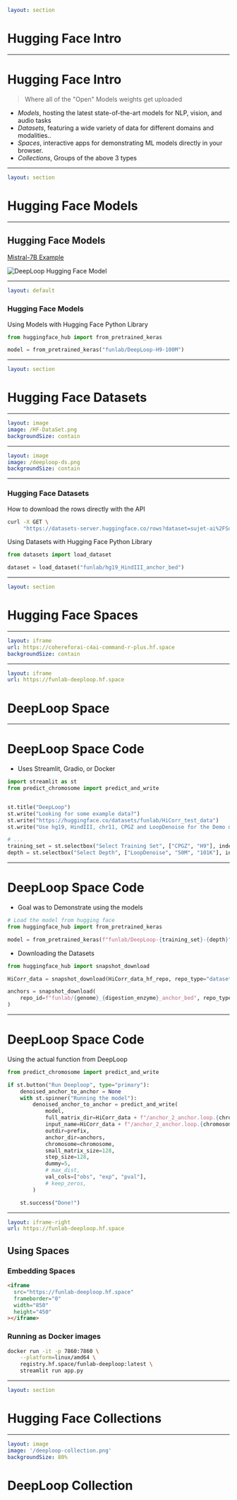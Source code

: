 ```yml
layout: section
```

# Hugging Face Intro

---

# Hugging Face Intro

> Where all of the "Open" Models weights get uploaded

<v-clicks>

- _Models_, hosting the latest state-of-the-art models for NLP, vision, and audio tasks
- _Datasets_, featuring a wide variety of data for different domains and modalities..
- _Spaces_, interactive apps for demonstrating ML models directly in your browser.
- _Collections_, Groups of the above 3 types

</v-clicks>

---

```yml
layout: section
```

# Hugging Face Models

---

## Hugging Face Models

[Mistral-7B Example](https://huggingface.co/mistralai/Mistral-7B-Instruct-v0.2)

![DeepLoop Hugging Face Model](/DeepLoop-model.png)

---

```yml
layout: default
```

### Hugging Face Models

Using Models with Hugging Face Python Library

```python
from huggingface_hub import from_pretrained_keras

model = from_pretrained_keras("funlab/DeepLoop-H9-100M")
```

---

```yml
layout: section
```

# Hugging Face Datasets

---

```yml
layout: image
image: /HF-DataSet.png
backgroundSize: contain
```

---

```yml
layout: image
image: /deeploop-ds.png
backgroundSize: contain
```

---

### Hugging Face Datasets

How to download the rows directly with the API

```bash
curl -X GET \
     "https://datasets-server.huggingface.co/rows?dataset=sujet-ai%2FSujet-Finance-Instruct-177k&config=default&split=train&offset=0&length=100"
```

Using Datasets with Hugging Face Python Library

```python
from datasets import load_dataset

dataset = load_dataset("funlab/hg19_HindIII_anchor_bed")
```

---

```yml
layout: section
```

# Hugging Face Spaces

---

```yml
layout: iframe
url: https://cohereforai-c4ai-command-r-plus.hf.space
backgroundSize: contain
```

---

```yml
layout: iframe
url: https://funlab-deeploop.hf.space
```

# DeepLoop Space

---

# DeepLoop Space Code

- Uses Streamlit, Gradio, or Docker

```python
import streamlit as st
from predict_chromosome import predict_and_write


st.title("DeepLoop")
st.write("Looking for some example data?")
st.write("https://huggingface.co/datasets/funlab/HiCorr_test_data")
st.write("Use hg19, HindIII, chr11, CPGZ and LoopDenoise for the Demo data")

# ...
training_set = st.selectbox("Select Training Set", ["CPGZ", "H9"], index=0)
depth = st.selectbox("Select Depth", ["LoopDenoise", "50M", "101K"], index=0)
```

---

# DeepLoop Space Code

- Goal was to Demonstrate using the models

```python
# Load the model from hugging face
from huggingface_hub import from_pretrained_keras

model = from_pretrained_keras(f"funlab/DeepLoop-{training_set}-{depth}")
```

- Downloading the Datasets

```py
from huggingface_hub import snapshot_download

HiCorr_data = snapshot_download(HiCorr_data_hf_repo, repo_type="dataset")

anchors = snapshot_download(
    repo_id=f"funlab/{genome}_{digestion_enzyme}_anchor_bed", repo_type="dataset"
)
```

---

# DeepLoop Space Code

Using the actual function from DeepLoop

```py {all|1|6-19|all}
from predict_chromosome import predict_and_write

if st.button("Run Deeploop", type="primary"):
    denoised_anchor_to_anchor = None
    with st.spinner("Running the model"):
        denoised_anchor_to_anchor = predict_and_write(
            model,
            full_matrix_dir=HiCorr_data + f"/anchor_2_anchor.loop.{chromosome}",
            input_name=HiCorr_data + f"/anchor_2_anchor.loop.{chromosome}.p_val",
            outdir=prefix,
            anchor_dir=anchors,
            chromosome=chromosome,
            small_matrix_size=128,
            step_size=128,
            dummy=5,
            # max_dist,
            val_cols=["obs", "exp", "pval"],
            # keep_zeros,
        )

    st.success("Done!")
```

---

```yml
layout: iframe-right
url: https://funlab-deeploop.hf.space
```

## Using Spaces

### Embedding Spaces

```html
<iframe
  src="https://funlab-deeploop.hf.space"
  frameborder="0"
  width="850"
  height="450"
></iframe>
```

### Running as Docker images

```bash
docker run -it -p 7860:7860 \
	--platform=linux/amd64 \
	registry.hf.space/funlab-deeploop:latest \
	streamlit run app.py
```

---

```yml
layout: section
```

# Hugging Face Collections

---

```yml
layout: image
image: '/deeploop-collection.png'
backgroundSize: 80%
```

# DeepLoop Collection
